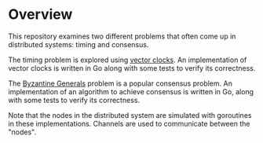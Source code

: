 # Overview
This repository examines two different problems that often come up in distributed systems: timing and consensus.   

The timing problem is explored using [vector clocks](http://book.mixu.net/distsys/time.html). An implementation of vector clocks is written in Go along with some tests to verify its correctness.  

The [Byzantine Generals](https://www.microsoft.com/en-us/research/publication/byzantine-generals-problem/) problem is a popular consensus problem. An implementation of an algorithm to achieve consensus is written in Go, along with some tests to verify its correctness.

Note that the nodes in the distributed system are simulated with goroutines in these implementations. Channels are used to communicate between the "nodes". 
